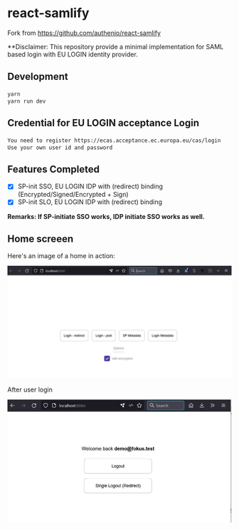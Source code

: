 # react-samlify

Fork from https://github.com/authenio/react-samlify

**Disclaimer: This repository provide a minimal implementation for SAML based login with EU LOGIN identity provider.

## Development

```console
yarn
yarn run dev
```

## Credential for EU LOGIN  acceptance Login

```
You need to register https://ecas.acceptance.ec.europa.eu/cas/login
Use your own user id and password

```


## Features Completed

- [x] SP-init SSO, EU LOGIN  IDP with (redirect) binding (Encrypted/Signed/Encrypted + Sign)
- [x] SP-init SLO, EU LOGIN IDP with (redirect) binding

**Remarks: If SP-initiate SSO works, IDP initiate SSO works as well.**

## Home screeen
Here's an image of a home in action:

![Home](./home.JPG)

After user login

![Login](./login.JPG)
